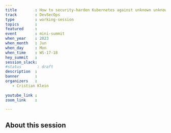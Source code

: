 ```yaml
---
title        : How to security-harden Kubernetes against unknown unknowns
track        : DevSecOps
type         : working-session
topics       :
featured     :
event        : mini-summit
when_year    : 2023
when_month   : Jun
when_day     : Mon
when_time    : WS-17-18
hey_summit   : 
session_slack:
#status       : draft
description  :
banner       : 
organizers   :
   - Cristian Klein
  
youtube_link : 
zoom_link    : 

---
```



## About this session
